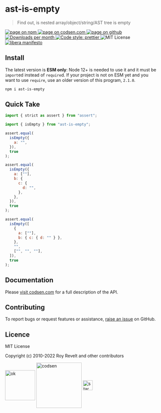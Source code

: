 # ast-is-empty

> Find out, is nested array/object/string/AST tree is empty

<div class="package-badges">
  <a href="https://www.npmjs.com/package/ast-is-empty" rel="nofollow noreferrer noopener">
    <img src="https://img.shields.io/badge/-npm-blue?style=flat-square" alt="page on npm">
  </a>
  <a href="https://codsen.com/os/ast-is-empty" rel="nofollow noreferrer noopener">
    <img src="https://img.shields.io/badge/-codsen-blue?style=flat-square" alt="page on codsen.com">
  </a>
  <a href="https://github.com/codsen/codsen/tree/main/packages/ast-is-empty" rel="nofollow noreferrer noopener">
    <img src="https://img.shields.io/badge/-github-blue?style=flat-square" alt="page on github">
  </a>
  <a href="https://npmcharts.com/compare/ast-is-empty?interval=30" rel="nofollow noreferrer noopener" target="_blank">
    <img src="https://img.shields.io/npm/dm/ast-is-empty.svg?style=flat-square" alt="Downloads per month">
  </a>
  <a href="https://prettier.io" rel="nofollow noreferrer noopener" target="_blank">
    <img src="https://img.shields.io/badge/code_style-prettier-brightgreen.svg?style=flat-square" alt="Code style: prettier">
  </a>
  <img src="https://img.shields.io/badge/licence-MIT-brightgreen.svg?style=flat-square" alt="MIT License">
  <a href="https://liberamanifesto.com" rel="nofollow noreferrer noopener" target="_blank">
    <img src="https://img.shields.io/badge/libera-manifesto-lightgrey.svg?style=flat-square" alt="libera manifesto">
  </a>
</div>

## Install

The latest version is **ESM only**: Node 12+ is needed to use it and it must be `import`ed instead of `require`d. If your project is not on ESM yet and you want to use `require`, use an older version of this program, `2.1.0`.

```bash
npm i ast-is-empty
```

## Quick Take

```js
import { strict as assert } from "assert";

import { isEmpty } from "ast-is-empty";

assert.equal(
  isEmpty({
    a: "",
  }),
  true
);

assert.equal(
  isEmpty({
    a: [""],
    b: {
      c: {
        d: "",
      },
    },
  }),
  true
);

assert.equal(
  isEmpty([
    {
      a: [""],
      b: { c: { d: "" } },
    },
    "",
    ["", "", ""],
  ]),
  true
);
```

## Documentation

Please [visit codsen.com](https://codsen.com/os/ast-is-empty/) for a full description of the API.

## Contributing

To report bugs or request features or assistance, [raise an issue](https://github.com/codsen/codsen/issues/new/choose) on GitHub.

## Licence

MIT License

Copyright (c) 2010-2022 Roy Revelt and other contributors

<img src="https://codsen.com/images/png-codsen-ok.png" width="98" alt="ok" align="center"> <img src="https://codsen.com/images/png-codsen-1.png" width="148" alt="codsen" align="center"> <img src="https://codsen.com/images/png-codsen-star-small.png" width="32" alt="star" align="center">
